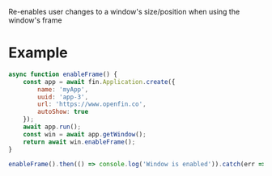 Re-enables user changes to a window's size/position when using the window's frame
# Example
```js
async function enableFrame() {
    const app = await fin.Application.create({
        name: 'myApp',
        uuid: 'app-3',
        url: 'https://www.openfin.co',
        autoShow: true
    });
    await app.run();
    const win = await app.getWindow();
    return await win.enableFrame();
}

enableFrame().then(() => console.log('Window is enabled')).catch(err => console.log(err));
```
